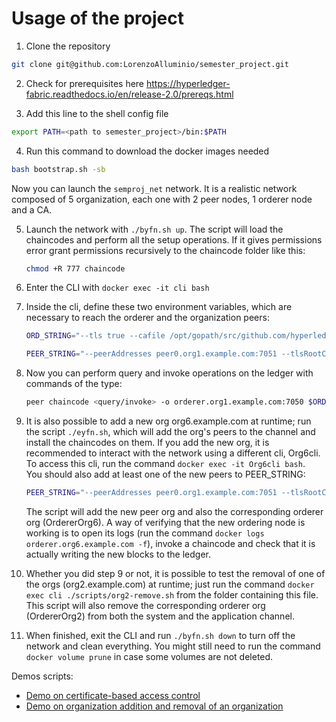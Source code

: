 # Usage of the project

1. Clone the repository
```bash
git clone git@github.com:LorenzoAlluminio/semester_project.git
```

2. Check for prerequisites here https://hyperledger-fabric.readthedocs.io/en/release-2.0/prereqs.html

3. Add this line to the shell config file
```bash
export PATH=<path to semester_project>/bin:$PATH
```

4. Run this command to download the docker images needed
```bash
bash bootstrap.sh -sb
```

Now you can launch the `semproj_net` network. It is a realistic network composed of 5 organization, each one with 2 peer nodes, 1 orderer node and a CA.

5.  Launch the network with `./byfn.sh up`.  The script will load the chaincodes and perform all the setup operations.
If it gives permissions error grant permissions recursively to the chaincode folder like this:
    ```bash
    chmod +R 777 chaincode
    ```   

6.  Enter the CLI with  `docker exec -it cli bash`
7.  Inside the cli, define these two environment variables, which are necessary
    to reach the orderer and the organization peers:
    ```bash
    ORD_STRING="--tls true --cafile /opt/gopath/src/github.com/hyperledger/fabric/peer/crypto/ordererOrganizations/org1.example.com/orderers/orderer.org1.example.com/msp/tlscacerts/tlsca.org1.example.com-cert.pem"
    ```

    ```bash  
    PEER_STRING="--peerAddresses peer0.org1.example.com:7051 --tlsRootCertFiles /opt/gopath/src/github.com/hyperledger/fabric/peer/crypto/peerOrganizations/org1.example.com/peers/peer0.org1.example.com/tls/ca.crt --peerAddresses peer0.org2.example.com:9051 --tlsRootCertFiles /opt/gopath/src/github.com/hyperledger/fabric/peer/crypto/peerOrganizations/org2.example.com/peers/peer0.org2.example.com/tls/ca.crt --peerAddresses peer0.org3.example.com:11051 --tlsRootCertFiles /opt/gopath/src/github.com/hyperledger/fabric/peer/crypto/peerOrganizations/org3.example.com/peers/peer0.org3.example.com/tls/ca.crt --peerAddresses peer0.org4.example.com:13051 --tlsRootCertFiles /opt/gopath/src/github.com/hyperledger/fabric/peer/crypto/peerOrganizations/org4.example.com/peers/peer0.org4.example.com/tls/ca.crt --peerAddresses peer0.org5.example.com:15051 --tlsRootCertFiles /opt/gopath/src/github.com/hyperledger/fabric/peer/crypto/peerOrganizations/org5.example.com/peers/peer0.org5.example.com/tls/ca.crt"
    ```

8.  Now you can perform query and invoke operations on the ledger with commands of the type:  
    ```bash
    peer chaincode <query/invoke> -o orderer.org1.example.com:7050 $ORD_STRING -C mychannel -n <money/offers/subscriptions> $PEER_STRING -c <params> --waitForEvent
    ```
9.  It is also possible to add a new org org6.example.com at runtime; run the script `./eyfn.sh`, which will add the org's peers to the channel and install the chaincodes on them. If you add the new org, it is recommended to interact with the network using a different cli, Org6cli. To access this cli, run the command `docker exec -it Org6cli bash`.  
You should also add at least one of the new peers to PEER_STRING:  

    ```bash
    PEER_STRING="--peerAddresses peer0.org1.example.com:7051 --tlsRootCertFiles /opt/gopath/src/github.com/hyperledger/fabric/peer/crypto/peerOrganizations/org1.example.com/peers/peer0.org1.example.com/tls/ca.crt --peerAddresses peer0.org2.example.com:9051 --tlsRootCertFiles /opt/gopath/src/github.com/hyperledger/fabric/peer/crypto/peerOrganizations/org2.example.com/peers/peer0.org2.example.com/tls/ca.crt --peerAddresses peer0.org3.example.com:11051 --tlsRootCertFiles /opt/gopath/src/github.com/hyperledger/fabric/peer/crypto/peerOrganizations/org3.example.com/peers/peer0.org3.example.com/tls/ca.crt --peerAddresses peer0.org4.example.com:13051 --tlsRootCertFiles /opt/gopath/src/github.com/hyperledger/fabric/peer/crypto/peerOrganizations/org4.example.com/peers/peer0.org4.example.com/tls/ca.crt --peerAddresses peer0.org5.example.com:15051 --tlsRootCertFiles /opt/gopath/src/github.com/hyperledger/fabric/peer/crypto/peerOrganizations/org5.example.com/peers/peer0.org5.example.com/tls/ca.crt --peerAddresses peer0.org6.example.com:17051 --tlsRootCertFiles /opt/gopath/src/github.com/hyperledger/fabric/peer/crypto/peerOrganizations/org6.example.com/peers/peer0.org6.example.com/tls/ca.crt"
    ``` 
    The script will add the new peer org and also the corresponding orderer org (OrdererOrg6). A way of verifying that the new ordering node is working is to open its logs (run the command `docker logs orderer.org6.example.com -f`), invoke a chaincode and check that it is actually writing the new blocks to the ledger.
    
10.  Whether you did step 9 or not, it is possible to test the removal of one of the orgs (org2.example.com) at runtime; just run the command `docker exec cli ./scripts/org2-remove.sh` from the folder containing this file. This script will also remove the corresponding orderer org (OrdererOrg2) from both the system and the application channel.
11.  When finished, exit the CLI and run `./byfn.sh down` to turn off the network and clean everything. You might still need to run the command `docker volume prune` in case some volumes are not deleted.  

Demos scripts:
- [Demo on certificate-based access control](demos/demo_access_control.md)
- [Demo on organization addition and removal of an organization](demos/demo_add_remove_org.md)
